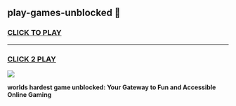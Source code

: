 
## play-games-unblocked 👋
<h3>
<a href="https://premium.freeplayer.one?title=play-games-unblocked&ref=14F">CLICK TO PLAY</a></h3>
<hr>

<h3>
<a href="https://premium.freeplayer.one?title=play-games-unblocked&ref=14F">CLICK 2 PLAY</a>
  
</h3>

<a href="https://premium.freeplayer.one?title=play-games-unblocked&ref=12F/"><img src="https://clearcache.store/games.png"></a>


**worlds hardest game unblocked: Your Gateway to Fun and Accessible Online Gaming**

